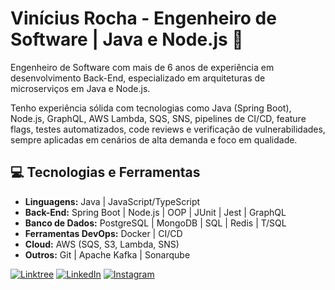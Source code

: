 # Vinícius Rocha - Engenheiro de Software | Java e Node.js 👋

Engenheiro de Software com mais de 6 anos de experiência em desenvolvimento Back-End, especializado em arquiteturas de microserviços em Java e Node.js.

Tenho experiência sólida com tecnologias como Java (Spring Boot), Node.js, GraphQL, AWS Lambda, SQS, SNS, pipelines de CI/CD, feature flags, testes automatizados, code reviews e verificação de vulnerabilidades, sempre aplicadas em cenários de alta demanda e foco em qualidade.

## 💻 Tecnologias e Ferramentas
- **Linguagens:** Java | JavaScript/TypeScript
- **Back-End:** Spring Boot | Node.js | OOP | JUnit | Jest | GraphQL
- **Banco de Dados:** PostgreSQL | MongoDB | SQL | Redis | T/SQL
- **Ferramentas DevOps:** Docker | CI/CD
- **Cloud:** AWS (SQS, S3, Lambda, SNS) 
- **Outros:** Git | Apache Kafka | Sonarqube

[![Linktree](https://img.shields.io/badge/Linktree-000?style=for-the-badge&logo=linktree&logoColor=39E09B)](https://linktr.ee/viniciusrocha.linkedin) [![LinkedIn](https://img.shields.io/badge/LinkedIn-000?style=for-the-badge&logo=linkedin&logoColor=0A66C2)](https://www.linkedin.com/in/rochasabino/) [![Instagram](https://img.shields.io/badge/Instagram-000?style=for-the-badge&logo=instagram&logoColor=E4405F)](https://www.instagram.com/vinne.rocha/)  


